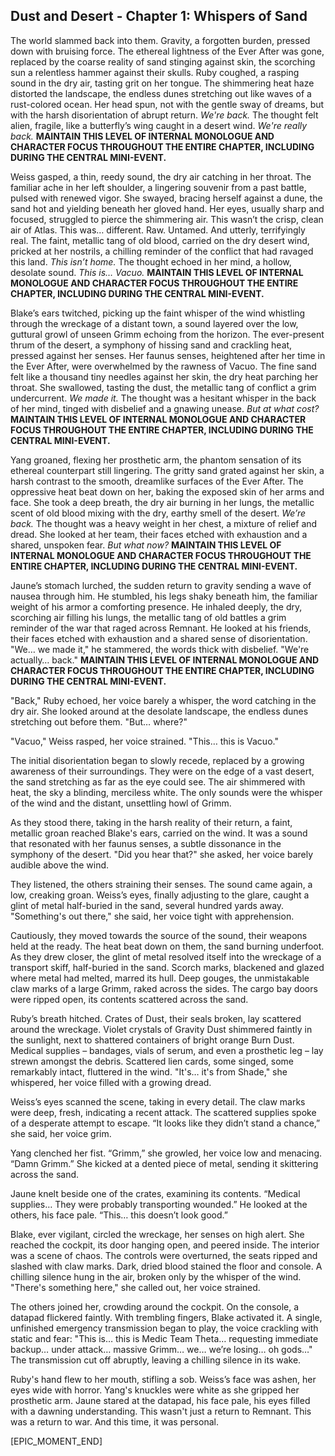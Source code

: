## Dust and Desert - Chapter 1: Whispers of Sand

The world slammed back into them. Gravity, a forgotten burden, pressed down with bruising force.  The ethereal lightness of the Ever After was gone, replaced by the coarse reality of sand stinging against skin, the scorching sun a relentless hammer against their skulls. Ruby coughed, a rasping sound in the dry air, tasting grit on her tongue.  The shimmering heat haze distorted the landscape, the endless dunes stretching out like waves of a rust-colored ocean.  Her head spun, not with the gentle sway of dreams, but with the harsh disorientation of abrupt return. _We're back._ The thought felt alien, fragile, like a butterfly’s wing caught in a desert wind. _We're really back._  **MAINTAIN THIS LEVEL OF INTERNAL MONOLOGUE AND CHARACTER FOCUS THROUGHOUT THE ENTIRE CHAPTER, INCLUDING DURING THE CENTRAL MINI-EVENT.**

Weiss gasped, a thin, reedy sound, the dry air catching in her throat. The familiar ache in her left shoulder, a lingering souvenir from a past battle, pulsed with renewed vigor. She swayed, bracing herself against a dune, the sand hot and yielding beneath her gloved hand.  Her eyes, usually sharp and focused, struggled to pierce the shimmering air. This wasn’t the crisp, clean air of Atlas.  This was… different.  Raw. Untamed. And utterly, terrifyingly real. The faint, metallic tang of old blood, carried on the dry desert wind, pricked at her nostrils, a chilling reminder of the conflict that had ravaged this land. _This isn’t home._ The thought echoed in her mind, a hollow, desolate sound. _This is… Vacuo._ **MAINTAIN THIS LEVEL OF INTERNAL MONOLOGUE AND CHARACTER FOCUS THROUGHOUT THE ENTIRE CHAPTER, INCLUDING DURING THE CENTRAL MINI-EVENT.**

Blake’s ears twitched, picking up the faint whisper of the wind whistling through the wreckage of a distant town, a sound layered over the low, guttural growl of unseen Grimm echoing from the horizon. The ever-present thrum of the desert, a symphony of hissing sand and crackling heat, pressed against her senses.  Her faunus senses, heightened after her time in the Ever After, were overwhelmed by the rawness of Vacuo. The fine sand felt like a thousand tiny needles against her skin, the dry heat parching her throat. She swallowed, tasting the dust, the metallic tang of conflict a grim undercurrent.  _We made it._  The thought was a hesitant whisper in the back of her mind, tinged with disbelief and a gnawing unease.  _But at what cost?_ **MAINTAIN THIS LEVEL OF INTERNAL MONOLOGUE AND CHARACTER FOCUS THROUGHOUT THE ENTIRE CHAPTER, INCLUDING DURING THE CENTRAL MINI-EVENT.**


Yang groaned, flexing her prosthetic arm, the phantom sensation of its ethereal counterpart still lingering. The gritty sand grated against her skin, a harsh contrast to the smooth, dreamlike surfaces of the Ever After.  The oppressive heat beat down on her, baking the exposed skin of her arms and face. She took a deep breath, the dry air burning in her lungs, the metallic scent of old blood mixing with the dry, earthy smell of the desert. _We’re back._ The thought was a heavy weight in her chest, a mixture of relief and dread.  She looked at her team, their faces etched with exhaustion and a shared, unspoken fear. _But what now?_ **MAINTAIN THIS LEVEL OF INTERNAL MONOLOGUE AND CHARACTER FOCUS THROUGHOUT THE ENTIRE CHAPTER, INCLUDING DURING THE CENTRAL MINI-EVENT.**

Jaune’s stomach lurched, the sudden return to gravity sending a wave of nausea through him. He stumbled, his legs shaky beneath him, the familiar weight of his armor a comforting presence.  He inhaled deeply, the dry, scorching air filling his lungs, the metallic tang of old battles a grim reminder of the war that raged across Remnant.  He looked at his friends, their faces etched with exhaustion and a shared sense of disorientation. "We… we made it," he stammered, the words thick with disbelief. "We're actually… back."  **MAINTAIN THIS LEVEL OF INTERNAL MONOLOGUE AND CHARACTER FOCUS THROUGHOUT THE ENTIRE CHAPTER, INCLUDING DURING THE CENTRAL MINI-EVENT.**


"Back," Ruby echoed, her voice barely a whisper, the word catching in the dry air.  She looked around at the desolate landscape, the endless dunes stretching out before them.  "But… where?"

"Vacuo," Weiss rasped, her voice strained. "This… this is Vacuo."


The initial disorientation began to slowly recede, replaced by a growing awareness of their surroundings.  They were on the edge of a vast desert, the sand stretching as far as the eye could see.  The air shimmered with heat, the sky a blinding, merciless white.  The only sounds were the whisper of the wind and the distant, unsettling howl of Grimm.

As they stood there, taking in the harsh reality of their return, a faint, metallic groan reached Blake's ears, carried on the wind. It was a sound that resonated with her faunus senses, a subtle dissonance in the symphony of the desert. "Did you hear that?" she asked, her voice barely audible above the wind.

They listened, the others straining their senses.  The sound came again, a low, creaking groan.  Weiss’s eyes, finally adjusting to the glare, caught a glint of metal half-buried in the sand, several hundred yards away.  "Something's out there," she said, her voice tight with apprehension.


Cautiously, they moved towards the source of the sound, their weapons held at the ready.  The heat beat down on them, the sand burning underfoot.  As they drew closer, the glint of metal resolved itself into the wreckage of a transport skiff, half-buried in the sand.  Scorch marks, blackened and glazed where metal had melted, marred its hull. Deep gouges, the unmistakable claw marks of a large Grimm, raked across the sides.  The cargo bay doors were ripped open, its contents scattered across the sand.

Ruby’s breath hitched.  Crates of Dust, their seals broken, lay scattered around the wreckage.  Violet crystals of Gravity Dust shimmered faintly in the sunlight, next to shattered containers of bright orange Burn Dust.  Medical supplies – bandages, vials of serum, and even a prosthetic leg – lay strewn amongst the debris.  Scattered lien cards, some singed, some remarkably intact, fluttered in the wind. "It's… it's from Shade," she whispered, her voice filled with a growing dread.

Weiss’s eyes scanned the scene, taking in every detail.  The claw marks were deep, fresh, indicating a recent attack.  The scattered supplies spoke of a desperate attempt to escape. “It looks like they didn’t stand a chance,” she said, her voice grim.

Yang clenched her fist. “Grimm,” she growled, her voice low and menacing. “Damn Grimm.”  She kicked at a dented piece of metal, sending it skittering across the sand.  

Jaune knelt beside one of the crates, examining its contents.  “Medical supplies…  They were probably transporting wounded.”  He looked at the others, his face pale.  “This… this doesn’t look good.”


Blake, ever vigilant, circled the wreckage, her senses on high alert.  She reached the cockpit, its door hanging open, and peered inside. The interior was a scene of chaos. The controls were overturned, the seats ripped and slashed with claw marks.  Dark, dried blood stained the floor and console.   A chilling silence hung in the air, broken only by the whisper of the wind.  "There's something here," she called out, her voice strained.


The others joined her, crowding around the cockpit.  On the console, a datapad flickered faintly.  With trembling fingers, Blake activated it.  A single, unfinished emergency transmission began to play, the voice crackling with static and fear:  "This is… this is Medic Team Theta… requesting immediate backup… under attack… massive Grimm… we… we’re losing… oh gods…"  The transmission cut off abruptly, leaving a chilling silence in its wake.

Ruby's hand flew to her mouth, stifling a sob.  Weiss’s face was ashen, her eyes wide with horror. Yang's knuckles were white as she gripped her prosthetic arm.  Jaune stared at the datapad, his face pale, his eyes filled with a dawning understanding.  This wasn't just a return to Remnant. This was a return to war.  And this time, it was personal.


[EPIC_MOMENT_END]
